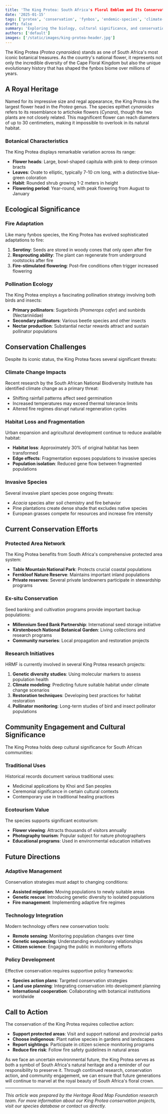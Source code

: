 ```yaml
---
title: 'The King Protea: South Africa's Floral Emblem and Its Conservation Challenges'
date: '2025-01-15'
tags: ['protea', 'conservation', 'fynbos', 'endemic-species', 'climate-change']
draft: false
summary: 'Exploring the biology, cultural significance, and conservation needs of Protea cynaroides, South Africa's national flower and the largest species in the Protea genus.'
authors: ['default']
images: ['/static/images/king-protea-header.jpg']
---
```


The King Protea (*Protea cynaroides*) stands as one of South Africa's most iconic botanical treasures. As the country's national flower, it represents not only the incredible diversity of the Cape Floral Kingdom but also the unique evolutionary history that has shaped the fynbos biome over millions of years.

## A Royal Heritage

Named for its impressive size and regal appearance, the King Protea is the largest flower head in the *Protea* genus. The species epithet *cynaroides* refers to its resemblance to artichoke flowers (*Cynara*), though the two plants are not closely related. This magnificent flower can reach diameters of up to 30 centimeters, making it impossible to overlook in its natural habitat.

### Botanical Characteristics

The King Protea displays remarkable variation across its range:

- **Flower heads**: Large, bowl-shaped capitula with pink to deep crimson bracts
- **Leaves**: Ovate to elliptic, typically 7-10 cm long, with a distinctive blue-green coloration
- **Habit**: Rounded shrub growing 1-2 meters in height
- **Flowering period**: Year-round, with peak flowering from August to January

## Ecological Significance

### Fire Adaptation

Like many fynbos species, the King Protea has evolved sophisticated adaptations to fire:

1. **Serotiny**: Seeds are stored in woody cones that only open after fire
2. **Resprouting ability**: The plant can regenerate from underground rootstocks after fire
3. **Fire-stimulated flowering**: Post-fire conditions often trigger increased flowering

### Pollination Ecology

The King Protea employs a fascinating pollination strategy involving both birds and insects:

- **Primary pollinators**: Sugarbirds (*Promerops cafer*) and sunbirds (Nectariniidae)
- **Secondary pollinators**: Various beetle species and other insects
- **Nectar production**: Substantial nectar rewards attract and sustain pollinator populations

## Conservation Challenges

Despite its iconic status, the King Protea faces several significant threats:

### Climate Change Impacts

Recent research by the South African National Biodiversity Institute has identified climate change as a primary threat:

- Shifting rainfall patterns affect seed germination
- Increased temperatures may exceed thermal tolerance limits
- Altered fire regimes disrupt natural regeneration cycles

### Habitat Loss and Fragmentation

Urban expansion and agricultural development continue to reduce available habitat:

- **Habitat loss**: Approximately 30% of original habitat has been transformed
- **Edge effects**: Fragmentation exposes populations to invasive species
- **Population isolation**: Reduced gene flow between fragmented populations

### Invasive Species

Several invasive plant species pose ongoing threats:

- *Acacia* species alter soil chemistry and fire behavior
- Pine plantations create dense shade that excludes native species
- European grasses compete for resources and increase fire intensity

## Current Conservation Efforts

### Protected Area Network

The King Protea benefits from South Africa's comprehensive protected area system:

- **Table Mountain National Park**: Protects crucial coastal populations
- **Fernkloof Nature Reserve**: Maintains important inland populations
- **Private reserves**: Several private landowners participate in stewardship programs

### Ex-situ Conservation

Seed banking and cultivation programs provide important backup populations:

- **Millennium Seed Bank Partnership**: International seed storage initiative
- **Kirstenbosch National Botanical Garden**: Living collections and research programs
- **Community nurseries**: Local propagation and restoration projects

### Research Initiatives

HRMF is currently involved in several King Protea research projects:

1. **Genetic diversity studies**: Using molecular markers to assess population health
2. **Climate modeling**: Predicting future suitable habitat under climate change scenarios
3. **Restoration techniques**: Developing best practices for habitat restoration
4. **Pollinator monitoring**: Long-term studies of bird and insect pollinator populations

## Community Engagement and Cultural Significance

The King Protea holds deep cultural significance for South African communities:

### Traditional Uses

Historical records document various traditional uses:

- Medicinal applications by Khoi and San peoples
- Ceremonial significance in certain cultural contexts
- Contemporary use in traditional healing practices

### Ecotourism Value

The species supports significant ecotourism:

- **Flower viewing**: Attracts thousands of visitors annually
- **Photography tourism**: Popular subject for nature photographers
- **Educational programs**: Used in environmental education initiatives

## Future Directions

### Adaptive Management

Conservation strategies must adapt to changing conditions:

- **Assisted migration**: Moving populations to newly suitable areas
- **Genetic rescue**: Introducing genetic diversity to isolated populations
- **Fire management**: Implementing adaptive fire regimes

### Technology Integration

Modern technology offers new conservation tools:

- **Remote sensing**: Monitoring population changes over time
- **Genetic sequencing**: Understanding evolutionary relationships
- **Citizen science**: Engaging the public in monitoring efforts

### Policy Development

Effective conservation requires supportive policy frameworks:

- **Species action plans**: Targeted conservation strategies
- **Land use planning**: Integrating conservation into development planning
- **International cooperation**: Collaborating with botanical institutions worldwide

## Call to Action

The conservation of the King Protea requires collective action:

- **Support protected areas**: Visit and support national and provincial parks
- **Choose indigenous**: Plant native species in gardens and landscapes
- **Report sightings**: Participate in citizen science monitoring programs
- **Reduce fire risk**: Follow fire safety guidelines in natural areas

As we face an uncertain environmental future, the King Protea serves as both a symbol of South Africa's natural heritage and a reminder of our responsibility to preserve it. Through continued research, conservation action, and community engagement, we can ensure that future generations will continue to marvel at the royal beauty of South Africa's floral crown.

---

*This article was prepared by the Heritage Road Map Foundation research team. For more information about our King Protea conservation projects, visit our species database or contact us directly.*
